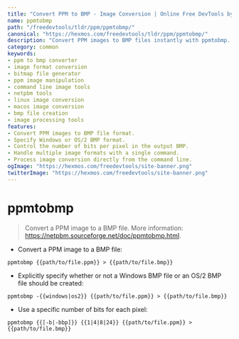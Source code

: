 ```yaml
---
title: "Convert PPM to BMP - Image Conversion | Online Free DevTools by Hexmos"
name: ppmtobmp
path: "/freedevtools/tldr/ppm/ppmtobmp/"
canonical: "https://hexmos.com/freedevtools/tldr/ppm/ppmtobmp/"
description: "Convert PPM images to BMP files instantly with ppmtobmp. Optimize image conversion processes and handle different BMP formats using the command line. Free online tool, no registration required."
category: common
keywords:
- ppm to bmp converter
- image format conversion
- bitmap file generator
- ppm image manipulation
- command line image tools
- netpbm tools
- linux image conversion
- macos image conversion
- bmp file creation
- image processing tools
features:
- Convert PPM images to BMP file format.
- Specify Windows or OS/2 BMP format.
- Control the number of bits per pixel in the output BMP.
- Handle multiple image formats with a single command.
- Process image conversion directly from the command line.
ogImage: "https://hexmos.com/freedevtools/site-banner.png"
twitterImage: "https://hexmos.com/freedevtools/site-banner.png"
---
```


# ppmtobmp

> Convert a PPM image to a BMP file.
> More information: <https://netpbm.sourceforge.net/doc/ppmtobmp.html>.

- Convert a PPM image to a BMP file:

`ppmtobmp {{path/to/file.ppm}} > {{path/to/file.bmp}}`

- Explicitly specify whether or not a Windows BMP file or an OS/2 BMP file should be created:

`ppmtobmp -{{windows|os2}} {{path/to/file.ppm}} > {{path/to/file.bmp}}`

- Use a specific number of bits for each pixel:

`ppmtobmp {{[-b|-bbp]}} {{1|4|8|24}} {{path/to/file.ppm}} > {{path/to/file.bmp}}`
